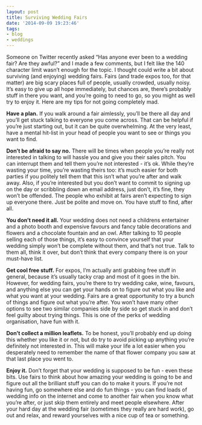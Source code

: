 ```yaml
---
layout: post
title: Surviving Wedding Fairs
date: '2014-09-09 19:23:46'
tags:
- blog
- weddings
---
```


Someone on Twitter recently asked “Has anyone ever been to a wedding fair? Are they awful?” and I made a few comments, but I felt like the 140 character limit wasn’t enough for the topic. I thought could write a bit about surviving (and enjoying) wedding fairs. Fairs (and trade expos too, for that matter) are big scary places full of people, usually crowded, usually noisy. It’s easy to give up all hope immediately, but chances are, there’s probably stuff in there you want, and you’re going to need to go, so you might as well try to enjoy it. Here are my tips for not going completely mad.

**Have a plan.** If you walk around a fair aimlessly, you’ll be there all day and you’ll get stuck talking to everyone you come across. That can be helpful if you’re just starting out, but it can be quite overwhelming. At the very least, have a mental hit-list in your head of people you want to see or things you want to find.

**Don’t be afraid to say no.** There will be times when people you’re really not interested in talking to will hassle you and give you their sales pitch. You can interrupt them and tell them you’re not interested - it’s ok. While they’re wasting your time, you’re wasting theirs too: it’s much easier for both parties if you politely tell them that this isn’t what you’re after and walk away. Also, if you’re interested but you don’t want to commit to signing up on the day or scribbling down an email address, just don’t, it’s fine, they won’t be offended. The people who exhibit at fairs aren’t expecting to sign up everyone there. Just be polite and move on. You have stuff to find, after all.

**You don’t need it all.** Your wedding does not need a childrens entertainer and a photo booth and expensive favours and fancy table decorations and flowers and a chocolate fountain and an owl. After talking to 10 people selling each of those things, it’s easy to convince yourself that your wedding simply won’t be complete without them, and that’s not true. Talk to them all, think it over, but don’t think that every company there is on your must-have list.

**Get cool free stuff.** For expos, I’m actually anti grabbing free stuff in general, because it’s usually tacky crap and most of it goes in the bin. However, for wedding fairs, you’re there to try wedding cake, wine, favours, and anything else you can get your hands on to figure out what you like and what you want at your wedding. Fairs are a great opportunity to try a bunch of things and figure out what you’re after. You won’t have many other options to see two similar companies side by side so get stuck in and don’t feel guilty about trying things. This is one of the perks of wedding organisation, have fun with it.

**Don’t collect a million leaflets.** To be honest, you’ll probably end up doing this whether you like it or not, but do try to avoid picking up anything you’re definitely not interested in. This will make your life a lot easier when you desperately need to remember the name of that flower company you saw at that last place you went to.

**Enjoy it.** Don’t forget that your wedding is supposed to be fun - even these bits. Use fairs to think about how amazing your wedding is going to be and figure out all the brilliant stuff you can do to make it yours. If you’re not having fun, go somewhere else and do fun things - you can find loads of wedding info on the internet and come to another fair when you know what you’re after, or just skip them entirely and meet people elsewhere. After your hard day at the wedding fair (sometimes they really are hard work), go out and relax, and reward yourselves with a nice cup of tea or something.
